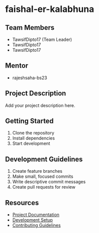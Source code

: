 # faishal-er-kalabhuna

## Team Members
- TawsifDipto17 (Team Leader)
- TawsifDipto17
- TawsifDipto17

## Mentor
- rajeshsaha-bs23

## Project Description
Add your project description here.

## Getting Started
1. Clone the repository
2. Install dependencies
3. Start development

## Development Guidelines
1. Create feature branches
2. Make small, focused commits
3. Write descriptive commit messages
4. Create pull requests for review

## Resources
- [Project Documentation](docs/)
- [Development Setup](docs/setup.md)
- [Contributing Guidelines](CONTRIBUTING.md)

